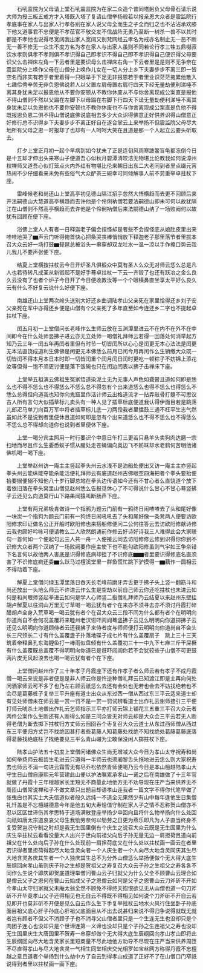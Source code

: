 <!-- { "loadSidebar": true } -->
　　石吼监院为父母请上堂石吼震监院为在家二众造个普同塔躬负父母骨石请乐说大师为授三皈五戒方才入塔既入塔了复请山僧举扬般若以报亲恩大众者是震监院行孝底事在家人与出家人行孝各别在家人说父母全而生之子全而归之也不沾沾承欢膝下他又道事君不忠便是不孝莅官不敬交友不信战阵无勇乃至断一树杀一兽不以其时都是不孝他也说得尽宽阔我出家人宽阔又别梵网经云孝名为戒亦名制止无一恶不断无一善不修无一众生不度方名为孝在家人与出家人虽则不同若论行孝三牲五鼎啜菽饮水孝则俱孝不孝则俱不孝识得自己即孝识不得自己即不孝识得自己便识得父母要识父么击禅床左角一下云者里是要识母么击禅床右角一下云者里是是则不无争奈在震监院分上唤作父母在山僧分上唤作儿女在一切人分上乡下夫妻步步不离三即一皆空名而非实有若于者里着得一只眼举手下足无非报恩若于者里业识茫茫拖累他散入七趣伶俜辛苦无非负恩佛说若人以父置左肩母置右肩行四天下经无量劫便利涕唾不离其身犹未足以报恩他从不要你安顿从不教你休废从不与你舍离现成公案直是报他不得山僧则不然以父蹋在左脚下以母蹋在右脚下行四天下迳无量劫便利涕唾不离其身犹未足以负恩他也不要你安顿也不教你休废也不与你舍离现成公案直是负他不得既报恩负恩二俱不得山僧说底佛说底相去多少大众识得佛意正好供养识得山僧意正好修行总不识得乡下夫妻步步不离正好自在遂合掌云上来举扬不但震监院父母尽大地所有父母之恩一时报却了也却有一人呵呵大笑在且道是那一个人起立云要头斫取去。

　　灯夕上堂正月初一起个早病到如今犹未了正是连旬风雨寒跛鳖盲龟都冻倒今日是十五却才伸出头来寒山子便道吾心似秋月碧潭清皎洁无物堪比伦教我如何说漳州权禅师又道吾心似灯笼点火内外红有物堪比伦来朝日出东二大老同到者里点缀元宵热闹不少仔细看来未免有些俗气大众酽茶三碗幸可同倾解事人前不劳重举卓拄杖下座。

　　雷峰候老和尚还山上堂高亭初见德山隔江招手忽然大悟横趋而去更不回顾后来开法嗣德山大慧道高亭横趋而去许他是个伶俐衲僧若要法嗣德山即未可何以故犹隔江在山僧则不然高亭横趋而去许他是个伶俐衲僧后来法嗣德山纳了一场败阙何以故犹有回顾在便下座。

　　浴佛上堂人人有者一日释迦老子偏会捏怪却是者些不会捏怪底从娘肚皮里出来哇哇地哭了▆声云门听得俯首快心把条哭丧棒悄悄放下释迦老子那里落节者里拔本召大众云好一场打鼓▆琵琶总被浴头一串穿却双龙吐水一温一凉以手作掩口势云我儿我儿不要声张便下座。

　　结夏上堂横按拄杖云今日开炉圣凡俱锻众中莫有圣人么众无对师云恁么总是凡人也若待转凡成圣从新锻起不是好手蓦卓拄杖一下云一齐锻了也还有跃冶之金么良久云没有了也者个炉子今日开了今日便收教汝等一个个眼横鼻直坐享太平好么良久云有什么不好复云说什么好便下座。

　　南雄还山上堂两次岭头送别大好还乡曲调陆孝山父亲死在家里恰得还乡刘子安父亲死在军中亦得还乡便是山僧有个父亲死了多年直至如今连还乡二字也不提起卓拄杖下座。

　　闰五月初一上堂僧问长老峰作么生师云放在玉渊潭里进云不在内不在外不在中间即今在什么处师竖拂子进云亦无立处师一喝僧礼拜师云若得一回落处何消举起方知乃云三年一闰五年再闰者里但有时节一切皆闰所以心心是闰更无本心法法是闰更无本法直饶成道利生佛佛是闰更无本佛恁么前月已闰今月再闰作么生销缴大众既一切皆闰不得本月本日本时即一切皆闰重个闰月闰日闰时更吃一顿粽子不妨锦上添花汝等但得一饱不须更讨便是落下饭碗也只在闰边闰表以拂子击禅床下座。

　　上堂举五祖演云佛祖生冤家悟道染泥土无为无事人声色如聋瞽且道如何即是恁么也不得不恁么也不得恁么不恁么总不得忽有个出来道恁么也得不恁么也得恁么不恁么总得但向道我也知你向鬼窟里作活计师云出格道流才一拈弄敲骨打髓不可思议古人所有言句大似插草标儿卖头有一种人见了插草标底便道我认得伊面目若是跳荡儿郎疋马单刀向百万军中将者插草标儿底一刀两段我者里擂鼓三通不枉平生志气然虽如此不是说到者里便休且道如何即是忽有个出来道恁么也不得不恁么也不得恁么不恁么总不得却向道你也说到者里便休下座。

　　上堂一喝分宾主照用一时行要识个中意日午打三更若只悬羊头卖狗肉达磨一宗扫地而尽且作么生委悉蚁子惯从腥处走苍蝇偏向奥边飞不妨昧却水老鹤何苦明他诸佛机喝一喝下座。

　　上堂举赵州访一庵主主竖起拳头州云水浅不是泊船处便出又访一庵主主亦竖起拳头州云能纵能夺能杀能活便礼拜师云有底道赵州古佛眼空四海把者个拳头要抬便抬要搦便搦不知他八十岁行脚总站在拳头边传语如今还有不甘心者么直饶道个放下着依旧落在拳头窝里山僧见赵州恁么告报觅休心了不可得说什么甘心不甘心蓦竖拂子云还见么向道莫行山下路果闻猿叫断肠声下座。

　　上堂有两兄弟极肯做诗一个指鸦为题云门前有一鸦终日闹喳喳去了头和尾好像一块炭一个指狗为题云门前有一狗终日闹吼吼去了头和尾好像一条凳两人便要访欧阳修求印证做名公正开船时欧阳修也来搭船修便问二公何往答云去访欧阳修献诗修云我也颇好吟咏可便请教么二人欣然朗诵前作修云好诗好诗我三人难得此会大家联句一首何如一个便起句云三人共一舟一人便接云同去访阳修修云修到识得你你到不识修大众者两个汉纳了一场败阙要作座主使下也不能勾欧阳修虽则气宇如王争奈错下名言何以故他两人害底是识得修底病却担了不识修底▆▆者里要识得修底名直须害了不识修底痾还委▆么跃马过檀溪堂里一群鱼慌忙跳下驴摸得一▆藕作一圆相云不得动着下座。

　　解夏上堂僧问绿玉潭里落日吞天长老峰前磨牙弄舌更于拂子头上竖一翻筋斗和尚还放出一头地么师云不许进云作么生是空劫以前自己师云你还吃拄杖也未进云如何是和尚眼师竖起拳进云如何是学人心师竖二指僧礼拜师乃云结夏以来赵州东壁挂胡卢解夏以往洞山万里无寸草喝一喝云犹有者个在来亦不须寻去亦不须讨丹霞打碎醋胡卢全身入荒草喝一喝云犹有者个在召大众云三段不同为什么都有者个在明明向你道尚自不会何况盖覆将来睦州老汉诳吓闾阎蓦竖拂子云见么明明向你道掷拂子云还见么明明向你道顾侍者云还我拂子来侍者度与师师便打云明明向你道尚自不会头长三尺颈长二寸有什么盖覆盏子扑落地碟子成七片有什么盖覆扇子　跳上三十三天筑着帝释鼻孔东海鲤鱼打一棒雨似盘倾有什么盖覆初三十一中九下七麻三斤干屎橛有什么盖覆既总盖覆不得明明向你道已是诳吓闾阎你若不会犹较些子山僧不可更鼓两片皮无风起浪去也喝一喝云犹有者个在下座。

　　上堂僧问赵州作了三十年孝子丹霞座下还有作孝子者么师云若有孝子不成丹霞僧一喝云来说是非者便是是非人师云你是忤逆种僧礼拜云已知渡江即是主再向何处问酒家师云可不多了也乃左右顾云祇恁么去还有会处也无若也会去不妨找绝若也不会尽是葛藤桩子复举三平升座有道士出众从东过西一僧从西过东三平云适来道士却有见处师僧未在师云是一赏一罚不是一赏一罚试辨看道士出作礼云谢师接引三平便打师云唬杀土地僧出作礼云乞师指示三平亦打师云锦上铺花三五重三平召大众云者两件公案作么生断还有人断得么如是三问众皆无对师云却是大众会三平云若无人断得老僧为断去掷下拄杖归方丈师云囫囵吞个枣复召大众云道士从东过西师僧从西过东三平便归方丈岂不找绝因甚打者些葛藤人知葛藤处找绝不知找绝处葛藤葛藤底落得葛藤找绝底枉了找绝要见三平么青山碾为尘敢保没闲人掷拄杖下座。

　　陆孝山护法五十初度上堂僧问诸佛众生尚无增减大众今日为孝山太守祝寿和尚如何举扬师云板齿生毛进云只道得一半师云也须阇黎舌头拖地进云恁么则大家祝寿去也师云不消一句进云霜雪无有尽乔松依然青师便喝乃云今日是本山檀越陆孝山大守生日山僧自康熙元年营建此山便以护法嘱累承孝山一诺之后在南雄做了十三年官就做了丹霞十三年檀越家长里短无不商量此地他方无不劝导现在庄严当来供养无不周匝山僧常说禅和子不做文章只出题目却语孝山连我者一篇文字不得你代笔早做了张曳白也其实士大夫信道似者般久远纯一不道全无果然少有山中每年逢他生日集僧礼忏盖是不忘檀越德意今年是他五旬大寿恰值守制在家人子之情不忍称贺山僧亦不忍以区区世谛伤其孝思特于道场满散登座举扬少申回向且将什么物举扬向什么处回向祇如唐太宗道哀哀父母生我劬劳奈何以劬劳之日更为燕乐即凡为人子直当终身不复受贺岂况守制之时却是我无生国里倒有个庆生之说召大众云既是无生国里为什么庆生举拄杖云看看没量大人出兴于世向前祖父向后子孙无量无边一肩担荷且道向前祖父在什么处向后子孙在什么处现前一肩担荷底又在什么处以拄杖画一画云在者里若识得者里担荷得起尽大地含灵向者一个人庆生者一个人向尽大地含灵同庆其生尽大地含灵各庆其生者一个人独庆其生总不为分外山僧恁么举扬便做个无大得大底生辰纲回向孝山虽则庆子孙之生却是贺祖父之寿复召大众云子孙之生祖父之寿各各不同作么生说个即庆即贺底道理举僧问曹山云子归就父为什么父全不顾曹山云理合如是僧云父子之恩何在曹山云始成父子之恩僧云如何是父子之恩曹山云刀斧斫不开如今孝山太守归家就父未庵太翁全然不顾免不得终天抱恨欲见无从山僧也道一句刀斧斫不开毕竟孝山父子还得相见也无自云不得既不得相见如何说个刀斧斫不开自云若见即开也莫非斫不开便是见么自云作么生下手复举拄杖云地水火风行住坐卧子孙底面目祖父底心肝子孙底心肝祖父底面目从不出去说甚归来说不得归争说得就既无就者岂有顾者不但父不消顾子子也不消寻父山僧者里只是一个生连无生也没却只是个肉团子连心也没却只是个世谛连第一义谛也没却只是个子孙之生连祖父之寿也没却无生国里庆生大唐国里不贺寿一串穿却做个无大得大底生辰纲回向孝山孝山即将此生辰纲回向尽大地含灵家长里短商量不尽此地他方劝导不尽现在庄严当来供养周匝不尽直得孝山与尽大地含灵一气相生同堂相庆交光相罗如宝丝网方称得丹霞不忘檀越之意且道者个举扬到什么劫中方了自云到得孝山成道了正好不了在山僧口门窄祇说得到者里以拄杖画一画下座。


